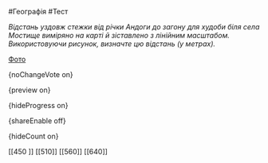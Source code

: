 #Географія #Тест

*Відстань уздовж стежки від річки Андоги до загону для худоби біля села Мостище виміряно на карті й зіставлено з лінійним масштабом. Використовуючи рисунок, визначте цю відстань (у метрах).*

[Фото](https://zno.osvita.ua//doc/images/znotest/103/10326/31_1.jpg)

{noChangeVote on}

{preview on}

{hideProgress on}

{shareEnable off}

{hideCount on}

[[450 ]]
[[510]]
[[560]]
[[640]]
